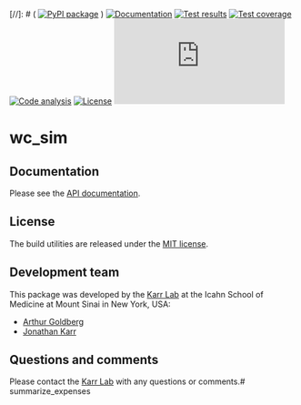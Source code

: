 [//]: # ( [![PyPI package](https://img.shields.io/pypi/v/wc_sim.svg)](https://pypi.python.org/pypi/wc_sim) )
[![Documentation](https://readthedocs.org/projects/wc_sim/badge/?version=latest)](http://wc_sim.readthedocs.org)
[![Test results](https://circleci.com/gh/KarrLab/wc_sim.svg?style=shield)](https://circleci.com/gh/KarrLab/wc_sim)
[![Test coverage](https://coveralls.io/repos/github/KarrLab/wc_sim/badge.svg)](https://coveralls.io/github/KarrLab/wc_sim)
[![Code analysis](https://api.codeclimate.com/v1/badges/9f434719685a7ec914f0/maintainability)](https://codeclimate.com/github/KarrLab/wc_sim)
[![License](https://img.shields.io/github/license/KarrLab/wc_sim.svg)](LICENSE)
![Analytics](https://ga-beacon.appspot.com/UA-86759801-1/wc_sim/README.md?pixel)

# wc_sim

## Documentation
Please see the [API documentation](http://wc_sim.readthedocs.org).

## License
The build utilities are released under the [MIT license](LICENSE).

## Development team
This package was developed by the [Karr Lab](http://www.karrlab.org) at the Icahn School of Medicine at Mount Sinai in New York, USA:
* [Arthur Goldberg](http://www.mountsinai.org/profiles/arthur-p-goldberg)
* [Jonathan Karr](http://www.karrlab.org)

## Questions and comments
Please contact the [Karr Lab](http://www.karrlab.org) with any questions or comments.# summarize_expenses
